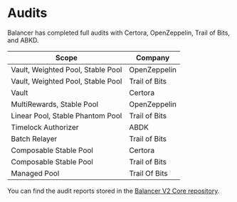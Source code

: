 # Audits

Balancer has completed full audits with Certora, OpenZeppelin, Trail of Bits, and ABKD.&#x20;



| Scope                             | Company       |
| --------------------------------- | ------------- |
| Vault, Weighted Pool, Stable Pool | OpenZeppelin  |
| Vault, Weighted Pool, Stable Pool | Trail of Bits |
| Vault                             | Certora       |
| MultiRewards, Stable Pool         | OpenZeppelin  |
| Linear Pool, Stable Phantom Pool  | Trail of Bits |
| Timelock Authorizer               | ABDK          |
| Batch Relayer                     | Trail of Bits |
| Composable Stable Pool            | Certora       |
| Composable Stable Pool            | Trail of Bits |
| Managed Pool                      | Trail Of Bits |

You can find the audit reports stored in the [Balancer V2 Core repository](https://github.com/balancer-labs/balancer-core-v2/tree/master/audits).
